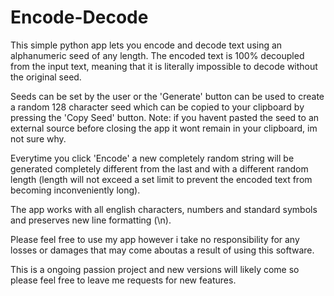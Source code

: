 # Encode-Decode

This simple python app lets you encode and decode text using an alphanumeric seed of any length. 
The encoded text is 100% decoupled from the input text, meaning that it is literally impossible to decode without the original seed.

Seeds can be set by the user or the 'Generate' button can be used to create a random 128 character seed which can be copied to your clipboard by pressing the 'Copy Seed' button. Note: if you havent pasted the seed to an external source before closing the app it wont remain in your clipboard, im not sure why.

Everytime you click 'Encode' a new completely random string will be generated completely different from the last and with a different random length (length will not exceed a set limit to prevent the encoded text from becoming inconveniently long).

The app works with all english characters, numbers and standard symbols and preserves new line formatting (\n).

Please feel free to use my app however i take no responsibility for any losses or damages that may come aboutas a result of using this software.

This is a ongoing passion project and new versions will likely come so please feel free to leave me requests for new features.
